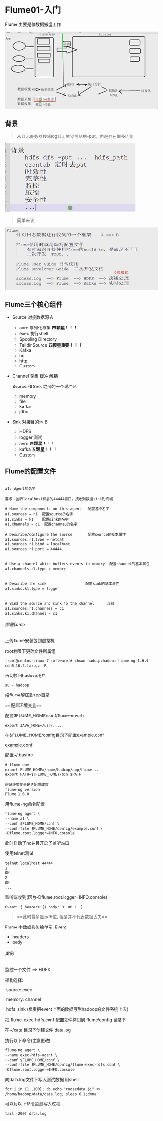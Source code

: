 # Flume01-入门

Flume 主要是做数据搬运工作

![image-20210301095537893](assets/Untitled/image-20210301095537893.png)

## 背景

> 从日志服务器传输log日志至少可以用-put，但是存在很多问题

![image-20210301100617572](assets/Untitled/image-20210301100617572.png)

> 简单来说

![image-20210301103011413](assets/Untitled/image-20210301103011413.png)

## Flume三个核心组件

- Source		对接数据源	A
  - avro	序列化框架	**四颗星！！！**
  - exec    执行shell
  - Spooling Directory
  - Taildir Source		**五颗星重要！！！**		
  - Kafka
  - nc
  - http
  - Custom

- Channel	聚集 缓冲		解耦

  Source 和 Sink 之间的一个缓冲区

  - memory
  - file
  - kafka
  - jdbc

- Sink			对接目的地	B
  - HDFS
  - logger    测试
  - avro   					**四颗星！！！**
  - kafka						**五颗星！！！**
  - Custom

## Flume的配置文件

```# example.conf: A single-node Flume configuration

a1: Agent的名字

需求：监听localhost机器的44444端口，接收到数据sink到终端

# Name the components on this agent   配置各种名字
a1.sources = r1  配置source的名字
a1.sinks = k1    配置sink的名字
a1.channels = c1  配置channel的名字

# Describe/configure the source       配置source的基本属性
a1.sources.r1.type = netcat
a1.sources.r1.bind = localhost
a1.sources.r1.port = 44444


# Use a channel which buffers events in memory  配置channel的基本属性
a1.channels.c1.type = memory


# Describe the sink                  配置sink的基本属性
a1.sinks.k1.type = logger


# Bind the source and sink to the channel      连线
a1.sources.r1.channels = c1
a1.sinks.k1.channel = c1
```

###### 部署flume

上传flume安装包到虚拟机

root权限下更改文件所属组

```
[root@centos-linux-7 software]# chown hadoop:hadoop flume-ng-1.6.0-cdh5.16.2.tar.gz -R
```

再切换回hadoop用户

```
su - hadoop
```

把flume解压到app目录

==配置环境变量==

配置$FLUME_HOME/conf/flume-env.sh

```
export JAVA_HOME=/usr/....
```

在$FLUME_HOME/config目录下配置example.conf

 [example.conf](../../Downloads/若泽大数据/班课/12-Flume01/资料/example.conf) 

配置~/.bashrc

```
# flume env
export FLUME_HOME=/home/hadoop/app/flume...
export PATH=${FLUME_HOME}/bin:$PATH

验证环境变量是否配置成攻
flume-ng version
Flume 1.6.0
```

用flume-ng命令配置

```
flume-ng agent \
--name a1 \
--conf $FLUME_HOME/conf \
--conf-file $FLUME_HOME/config/example.conf \
-Dflume.root.logger=INFO,console
```

此时启动了nc并且开启了监听端口

使用telnet测试

```
telnet localhost 44444
1
OK
2
OK
...
```

监听端收到(因为-Dflume.root.logger=INFO,console)

```
Event: { headers:{} body: 31 0D 1. }
```

> ==此时最多显示16位, 但是并不代表数据丢失==

Flume 中数据的传输单元: Event

- headers
- body

###### 案例

监控一个文件 ==> HDFS

架构选择:

​	source:	exec

​	memory:	channel

​	hdfs:	sink (负责把event上面的数据写到hadoop的文件系统上去)

把 flume-exec-hdfs.conf 配置文件拷贝到 flume/config 目录下

在~/data 目录下创建文件 data.log

执行以下命令(注意更改)

```
flume-ng agent \
--name exec-hdfs-agent \
--conf $FLUME_HOME/conf \
--conf-file $FLUME_HOME/config/flume-exec-hdfs.conf \
-Dflume.root.logger=INFO,console
```

向data.log文件下写入测试数据 用shell

```shell
for i in {1..100}; do echo "ruozedata $i" >> /home/hadoop/data/data.log; sleep 0.1;done
```

可以用以下命令监测写入过程

```
tail -200f data.log 
```

